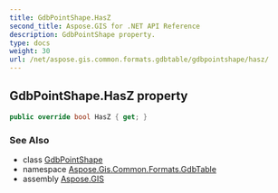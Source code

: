```yaml
---
title: GdbPointShape.HasZ
second_title: Aspose.GIS for .NET API Reference
description: GdbPointShape property. 
type: docs
weight: 30
url: /net/aspose.gis.common.formats.gdbtable/gdbpointshape/hasz/
---
```

## GdbPointShape.HasZ property

```csharp
public override bool HasZ { get; }
```

### See Also

* class [GdbPointShape](../)
* namespace [Aspose.Gis.Common.Formats.GdbTable](../../gdbpointshape/)
* assembly [Aspose.GIS](../../../)


